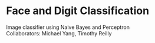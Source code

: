 # Face and Digit Classification
Image classifier using Naive Bayes and Perceptron
<br/>Collaborators: Michael Yang, Timothy Reilly
